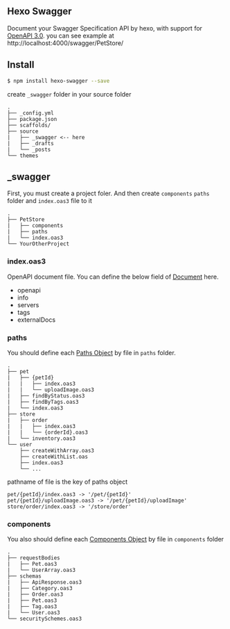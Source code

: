 ## Hexo Swagger

Document your Swagger Specification API by hexo, with support for [OpenAPI 3.0](https://swagger.io/specification/).
you can see example at http://localhost:4000/swagger/PetStore/

## Install

```bash
$ npm install hexo-swagger --save
```

create `_swagger` folder in your source folder
```
.
├── _config.yml
├── package.json
├── scaffolds/
├── source
|   ├── _swagger <-- here
|   ├── _drafts
|   └── _posts
└── themes
```

## _swagger
First, you must create a project foler. And then 
create `components` `paths` folder and `index.oas3` file to it

```
.
├── PetStore
|   ├── components
|   ├── paths
|   └── index.oas3
└── YourOtherProject
```

### index.oas3
OpenAPI document file. You can define the below field of [Document](https://swagger.io/specification/#oasDocument) here.

- openapi
- info
- servers
- tags
- externalDocs

### paths
You should define each [Paths Object](https://swagger.io/specification/#pathsObject) by file in `paths` folder. 
```
.
├── pet
|   ├── {petId}
|   |   ├── index.oas3
|   |   └── uploadImage.oas3
|   ├── findByStatus.oas3
|   ├── findByTags.oas3
|   └── index.oas3
├── store
|   ├── order
|   |   ├── index.oas3
|   |   └── {orderId}.oas3
|   └── inventory.oas3
└── user
    ├── createWithArray.oas3
    ├── createWithList.oas
    ├── index.oas3
    └── ...
```

pathname of file is the key of paths object

```
pet/{petId}/index.oas3 -> '/pet/{petId}'
pet/{petId}/uploadImage.oas3 -> '/pet/{petId}/uploadImage'
store/order/index.oas3 -> '/store/order'
```

### components
You also should define each [Components Object](https://swagger.io/specification/#componentsObject) by file in `components` folder
```
.
├── requestBodies
|   ├── Pet.oas3
|   └── UserArray.oas3
├── schemas
|   ├── ApiResponse.oas3
|   ├── Category.oas3
|   ├── Order.oas3
|   ├── Pet.oas3
|   ├── Tag.oas3
|   └── User.oas3
└── securitySchemes.oas3
```